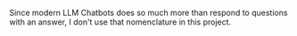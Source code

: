 Since modern LLM Chatbots does so much more than respond to questions with an answer, I don't use that nomenclature in this project.
